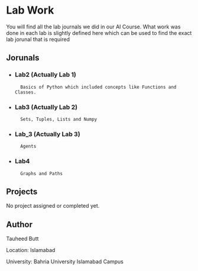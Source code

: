 # Lab Work

You will find all the lab journals we did in our AI Course. What work was done in each lab is slightly defined here which can be used to find the exact lab jorunal that is required

## Jorunals

* ### Lab2 (Actually Lab 1)
        Basics of Python which included concepts like Functions and Classes.

* ### Lab3 (Actually Lab 2)
        Sets, Tuples, Lists and Numpy
        
* ### Lab_3 (Actually Lab 3)
        Agents
        
* ### Lab4
        Graphs and Paths

## Projects

No project assigned or completed yet.

## Author

Tauheed Butt

Location: Islamabad

University: Bahria University Islamabad Campus
